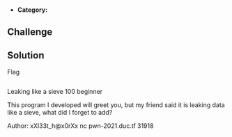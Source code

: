 #

- **Category:**

## Challenge

## Solution

Flag

```

```

Leaking like a sieve
100
beginner

This program I developed will greet you, but my friend said it is leaking data like a sieve, what did I forget to add?

Author: xXl33t_h@x0rXx
nc pwn-2021.duc.tf 31918
